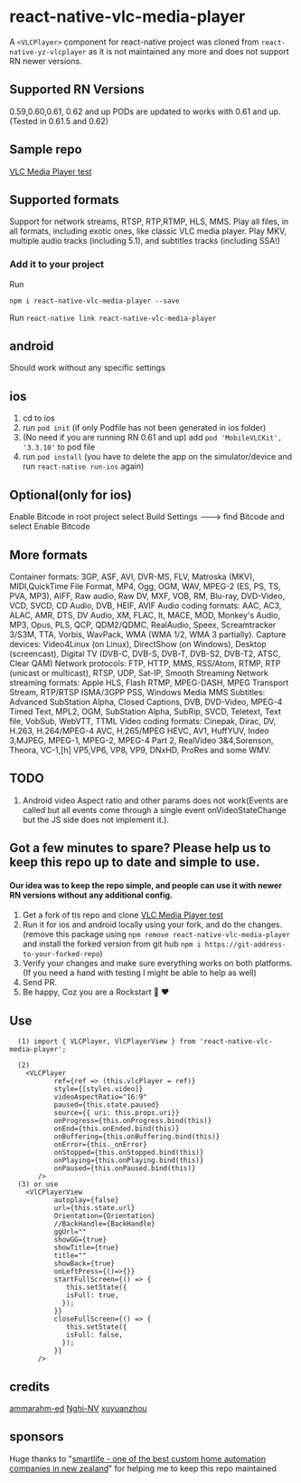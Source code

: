 # react-native-vlc-media-player

A `<VLCPlayer>` component for react-native
project was cloned from `react-native-yz-vlcplayer` as it is not maintained any more and does not support RN newer versions.

## Supported RN Versions

0.59,0.60,0.61, 0.62 and up
PODs are updated to works with 0.61 and up.(Tested in 0.61.5 and 0.62)

## Sample repo

[VLC Media Player test](https://github.com/razorRun/react-native-vlc-media-player-test)

## Supported formats

Support for network streams, RTSP, RTP,RTMP, HLS, MMS.
Play all files, in all formats, including exotic ones, like classic VLC media player.
Play MKV, multiple audio tracks (including 5.1), and subtitles tracks (including SSA!)

### Add it to your project

Run

`npm i react-native-vlc-media-player --save`

Run `react-native link react-native-vlc-media-player`

## android

Should work without any specific settings

## ios

1. cd to ios
2. run `pod init` (if only Podfile has not been generated in ios folder)
3. (No need if you are running RN 0.61 and up) add `pod 'MobileVLCKit', '3.3.10'` to pod file
4. run `pod install` (you have to delete the app on the simulator/device and run `react-native run-ios` again)

## Optional(only for ios)

Enable Bitcode
in root project select Build Settings ---> find Bitcode and select Enable Bitcode

## More formats

Container formats: 3GP, ASF, AVI, DVR-MS, FLV, Matroska (MKV), MIDI,QuickTime File Format, MP4, Ogg, OGM, WAV, MPEG-2 (ES, PS, TS, PVA, MP3), AIFF, Raw audio, Raw DV, MXF, VOB, RM, Blu-ray, DVD-Video, VCD, SVCD, CD Audio, DVB, HEIF, AVIF
Audio coding formats: AAC, AC3, ALAC, AMR, DTS, DV Audio, XM, FLAC, It, MACE, MOD, Monkey's Audio, MP3, Opus, PLS, QCP, QDM2/QDMC, RealAudio, Speex, Screamtracker 3/S3M, TTA, Vorbis, WavPack, WMA (WMA 1/2, WMA 3 partially).
Capture devices: Video4Linux (on Linux), DirectShow (on Windows), Desktop (screencast), Digital TV (DVB-C, DVB-S, DVB-T, DVB-S2, DVB-T2, ATSC, Clear QAM)
Network protocols: FTP, HTTP, MMS, RSS/Atom, RTMP, RTP (unicast or multicast), RTSP, UDP, Sat-IP, Smooth Streaming
Network streaming formats: Apple HLS, Flash RTMP, MPEG-DASH, MPEG Transport Stream, RTP/RTSP ISMA/3GPP PSS, Windows Media MMS
Subtitles: Advanced SubStation Alpha, Closed Captions, DVB, DVD-Video, MPEG-4 Timed Text, MPL2, OGM, SubStation Alpha, SubRip, SVCD, Teletext, Text file, VobSub, WebVTT, TTML
Video coding formats: Cinepak, Dirac, DV, H.263, H.264/MPEG-4 AVC, H.265/MPEG HEVC, AV1, HuffYUV, Indeo 3,MJPEG, MPEG-1, MPEG-2, MPEG-4 Part 2, RealVideo 3&4,Sorenson, Theora, VC-1,[h] VP5,VP6, VP8, VP9, DNxHD, ProRes and some WMV.

## TODO

1. Android video Aspect ratio and other params does not work(Events are called but all events come through a single event onVideoStateChange but the JS side does not implement it.).

## Got a few minutes to spare? Please help us to keep this repo up to date and simple to use. 

#### Our idea was to keep the repo simple, and people can use it with newer RN versions without any additional config.


1. Get a fork of tis repo and clone [VLC Media Player test](https://github.com/razorRun/react-native-vlc-media-player-test) 
2. Run it for ios and android locally using your fork, and do the changes. (remove this package using ```npm remove react-native-vlc-media-player``` and install the forked version from git hub ```npm i https://git-address-to-your-forked-repo```)  
3. Verify your changes and make sure everything works on both platforms. (If you need a hand with testing I might be able to help as well)
4. Send PR.
5. Be happy, Coz you are a Rockstart 🌟 ❤️

## Use

```
  (1) import { VLCPlayer, VlCPlayerView } from 'react-native-vlc-media-player';

  (2)
    <VLCPlayer
           ref={ref => (this.vlcPlayer = ref)}
           style={[styles.video]}
           videoAspectRatio="16:9"
           paused={this.state.paused}
           source={{ uri: this.props.uri}}
           onProgress={this.onProgress.bind(this)}
           onEnd={this.onEnded.bind(this)}
           onBuffering={this.onBuffering.bind(this)}
           onError={this._onError}
           onStopped={this.onStopped.bind(this)}
           onPlaying={this.onPlaying.bind(this)}
           onPaused={this.onPaused.bind(this)}
       />
  (3) or use
    <VlCPlayerView
           autoplay={false}
           url={this.state.url}
           Orientation={Orientation}
           //BackHandle={BackHandle}
           ggUrl=""
           showGG={true}
           showTitle={true}
           title=""
           showBack={true}
           onLeftPress={()=>{}}
           startFullScreen={() => {
              this.setState({
              isFull: true,
             });
           }}
           closeFullScreen={() => {
              this.setState({
              isFull: false,
             });
           }}
       />
```



## credits

[ammarahm-ed](https://github.com/ammarahm-ed)
[Nghi-NV](https://github.com/Nghi-NV)
[xuyuanzhou](https://github.com/xuyuanzhou)

## sponsors 

Huge thanks to "[smartlife - one of the best custom home automation companies in new zealand](https://www.smartlife.nz/)" for helping me to keep this repo maintained 
